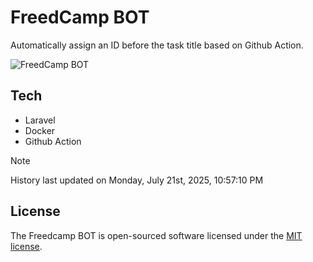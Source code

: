 # FreedCamp BOT

Automatically assign an ID before the task title based on Github Action.

![FreedCamp BOT](https://repository-images.githubusercontent.com/737932867/7d34798b-2680-471c-b089-a78a718d3d6a)

## Tech

- Laravel
- Docker
- Github Action

> [!NOTE]  
> History last updated on Monday, July 21st, 2025, 10:57:10 PM

## License

The Freedcamp BOT is open-sourced software licensed under the [MIT license](https://opensource.org/licenses/MIT).
